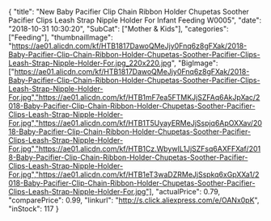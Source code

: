 {
	"title": "New Baby Pacifier Clip Chain Ribbon Holder Chupetas Soother Pacifier Clips Leash Strap Nipple Holder For Infant Feeding W0005",
	"date": "2018-10-31 10:30:20",
	"SubCat": ["Mother & Kids"],
	"categories": ["Feeding"],
	"thumbnailImage": "https://ae01.alicdn.com/kf/HTB1817DawoQMeJjy0Fnq6z8gFXak/2018-Baby-Pacifier-Clip-Chain-Ribbon-Holder-Chupetas-Soother-Pacifier-Clips-Leash-Strap-Nipple-Holder-For.jpg_220x220.jpg",
	"BigImage": ["https://ae01.alicdn.com/kf/HTB1817DawoQMeJjy0Fnq6z8gFXak/2018-Baby-Pacifier-Clip-Chain-Ribbon-Holder-Chupetas-Soother-Pacifier-Clips-Leash-Strap-Nipple-Holder-For.jpg","https://ae01.alicdn.com/kf/HTB1mF7ea5FTMKJjSZFAq6AkJpXac/2018-Baby-Pacifier-Clip-Chain-Ribbon-Holder-Chupetas-Soother-Pacifier-Clips-Leash-Strap-Nipple-Holder-For.jpg","https://ae01.alicdn.com/kf/HTB1T5UyayERMeJjSspjq6ApOXXav/2018-Baby-Pacifier-Clip-Chain-Ribbon-Holder-Chupetas-Soother-Pacifier-Clips-Leash-Strap-Nipple-Holder-For.jpg","https://ae01.alicdn.com/kf/HTB1Cz.WbywIL1JjSZFsq6AXFFXaf/2018-Baby-Pacifier-Clip-Chain-Ribbon-Holder-Chupetas-Soother-Pacifier-Clips-Leash-Strap-Nipple-Holder-For.jpg","https://ae01.alicdn.com/kf/HTB1eT3waDZRMeJjSspkq6xGpXXa1/2018-Baby-Pacifier-Clip-Chain-Ribbon-Holder-Chupetas-Soother-Pacifier-Clips-Leash-Strap-Nipple-Holder-For.jpg"],
	"actualPrice": 0.79,
	"comparePrice": 0.99,
	"linkurl": "http://s.click.aliexpress.com/e/OANx0pK",
	"inStock": 117
}
